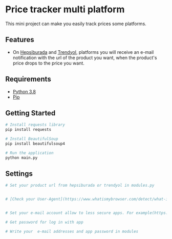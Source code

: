 # Price tracker multi platform 


This mini project can make you easily track prices some platforms.

## Features

- On [Hepsiburada](https://www.hepsiburada.com/) and [Trendyol](https://www.trendyol.com/), platforms you will receive an e-mail notification with the url of the product you want, when the product's price drops to the price you want.

## Requirements

- [Python  3.8](https://www.python.org/downloads/release/python-380/)
- [Pip](https://pypi.org/project/pip/)

## Getting Started

```sh
# Install requests library
pip install requests

# Install BeautifulSoup
pip install beautifulsoup4

# Run the application
python main.py
```



## Settings

```sh
# Set your product url from hepsiburada or trendyol in modules.py


# [Check your User-Agent](https://www.whatismybrowser.com/detect/what-is-my-user-agent) and paste into headers.


# Set your e-mail account allow to less secure apps. For example(https://myaccount.google.com/lesssecureapps)

# Get password for log in with app

# Write your  e-mail addresses and app password in modules

 

```

